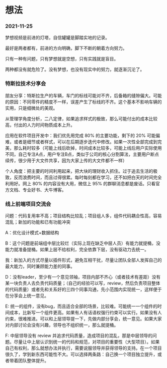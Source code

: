 # 想法

### 2021-11-25

梦想视频是前进的灯塔，自信罐罐是脚踏实地的记录。

最好是两者都有，前进的方向明确，脚下不断的朝着方向努力。

只有一种有问题，只有梦想就是空想，只有实践就是盲目。

两种都没有就危险了。没有梦想，也没有现实中的努力，就逐渐沉沦了。

### 特斯拉技术分享会

朋友分享：特斯拉生产的车辆，车门的标线可能对不齐，后备箱的缝隙偏大。可能的原因：不同零件的精度不一样，误差产生了标线的不齐。这个基本不影响车辆的实用，只是细微处的美观。

从管理学角度分析，二八定律，如果追求样式的极致，那么可能付出的成本比较高，付出的人力时间物质成本上升。

应用在软件项目开发中：我们优先用完成 80% 的主要功能，剩下的 20% 可能偏难，或者是细节或者样式，可以在后期逐步迭代中修改。如果一次性全部完成到完美，那么耗时较多（可能上线后砍掉，时间成本比较多，可能上线后用户实际使用不同，自己专注A点，用户专注B点，类似于公司的核心分割算法，主要用户断点续传，很少用于大文件共享，因为大家上传的大文件都不一样）

个人角度：把主要的时间利用起来，把大块的理财收入抓住。过于追去生活的极致，反而浪费时间，而且过得很累。每时每刻都在学习，还不如把白天的时间完全利用好。网上 80% 的内容没有大用，微信上 95% 的群聊消息都是废话。只看官方文档、专业好书、大牛博客。


### 线上前端项目交流会

问题：代码复用率不高；项目结构比较乱；项目组人多，组件代码耦合性高，容易混乱；新加的功能和已有功能冲突

A：优化设计模式+数据结构

B：这个问题是前端组中层比较烂（实际上现在缺乏中层人员）有能力就提桶，没能力就准备提桶。如果上层不给权利，完全依靠下层，没有驱动力去统一。

我：新加入的方式尽量以插件形式，避免互相干扰，尽量让团队全部人发挥自己的最大能力，同时兼顾能力差的同事。

D：没有leader，至少有一个意见领袖，项目内部不齐心（或者技术有差距）没有某一块负责人去负责代码质量；（自己的经验可以写，review，然后负责项目整体的代码质量）或者先和关系好的三四个同事沟通，先小范围内实现统一，这样便于在分享会上统一意见。

E: 统一的组件，没有bug，而且适合全部的场景，比较难。可能统一一个组件的时间成本，比新写一个组件更高。如果有人有话语权强行约束可以实行。如果没有人约束，很难推进。可以和上层领导提一下，先做内部分享会，统一意见。如果大家对内部讨论会没有兴趣，领导也不组织统一，那么就提桶。

F: 中层领导没有 review 并追求代码质量，造成项目的混乱，那是中层领导的问题。尽量让中上层认识到统一的代码和规范，对项目的重要性（大型项目）。如果自己有权利，那么就想办法并执行，需要说服领导并获得领导的支持。在一个项目很久了，学到新东西可能性不大。可以选择两条路：自己换一个项目独立提升，或者带着团队整体提升。

